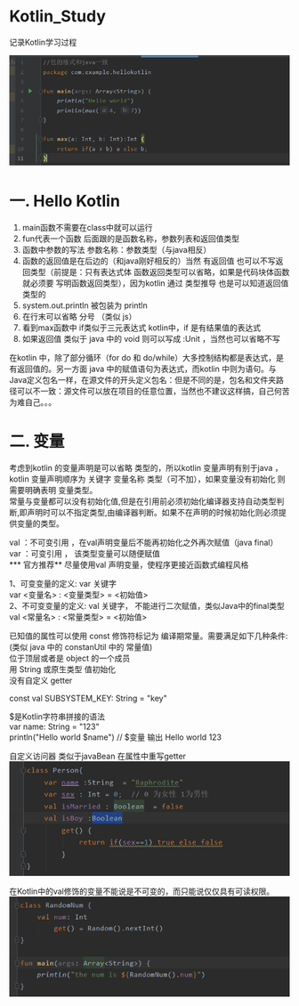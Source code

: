 # Kotlin_Study
记录Kotlin学习过程

![images](https://github.com/Raphrodite/Kotlin_Study/blob/main/images/kotlin1.png)

# 一. Hello Kotlin  
1. main函数不需要在class中就可以运行  
2. fun代表一个函数 后面跟的是函数名称，参数列表和返回值类型  
3. 函数中参数的写法 参数名称：参数类型（与java相反）  
4. 函数的返回值是在后边的（和java刚好相反的）当然 有返回值 也可以不写返回类型（前提是：只有表达式体 函数返回类型可以省略，如果是代码块体函数就必须要 写明函数返回类型），因为kotlin 通过 类型推导 也是可以知道返回值类型的  
5. system.out.println 被包装为 println  
6. 在行末可以省略 分号 （类似 js）  
7. 看到max函数中 if类似于三元表达式 kotlin中，if 是有结果值的表达式  
8. 如果返回值 类似于 java 中的 void 则可以写成 :Unit ，当然也可以省略不写  

  在kotlin 中，除了部分循环（for do 和 do/while）大多控制结构都是表达式，是有返回值的。另一方面 java 中的赋值语句为表达式，而kotlin 中则为语句。与Java定义包名一样，在源文件的开头定义包名：但是不同的是，包名和文件夹路径可以不一致：源文件可以放在项目的任意位置，当然也不建议这样搞，自己何苦为难自己。。。  

# 二. 变量  
  考虑到kotlin 的变量声明是可以省略 类型的，所以kotlin 变量声明有别于java ，kotlin 变量声明顺序为 关键字 变量名称 类型（可不加），如果变量没有初始化 则需要明确表明 变量类型。  
  常量与变量都可以没有初始化值,但是在引用前必须初始化编译器支持自动类型判断,即声明时可以不指定类型,由编译器判断。如果不在声明的时候初始化则必须提供变量的类型。  
  
  val ：不可变引用 ，在val声明变量后不能再初始化之外再次赋值（java final）  
  var ：可变引用 ， 该类型变量可以随便赋值  
  *** 官方推荐** 尽量使用val 声明变量，使程序更接近函数式编程风格  
  
  1、可变变量的定义: var 关键字  
  var <变量名> : <变量类型> = <初始值>  
  2、不可变变量的定义: val 关键字， 不能进行二次赋值，类似Java中的final类型  
  val <常量名> : <常量类型> = <初始值>  
  
  已知值的属性可以使用 const 修饰符标记为 编译期常量。需要满足如下几种条件: (类似 java 中的 constanUtil 中的 常量值)  
  位于顶层或者是 object 的一个成员  
  用 String 或原生类型 值初始化  
  没有自定义 getter  
  
  const val SUBSYSTEM_KEY: String = "key"
  
  $是Kotlin字符串拼接的语法  
  var name: String = "123"  
  println("Hello world $name")   // $变量 输出 Hello world 123  
  
  自定义访问器  类似于javaBean  在属性中重写getter  
  ![images](https://github.com/Raphrodite/Kotlin_Study/blob/main/images/kotlin2.png)  
  
  在Kotlin中的val修饰的变量不能说是不可变的，而只能说仅仅具有可读权限。  
  ![images](https://github.com/Raphrodite/Kotlin_Study/blob/main/images/kotlin3.png)  
  
  
 
  
  
  
  
  
